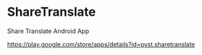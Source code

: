 # ShareTranslate
Share Translate Android App

https://play.google.com/store/apps/details?id=pyst.sharetranslate
